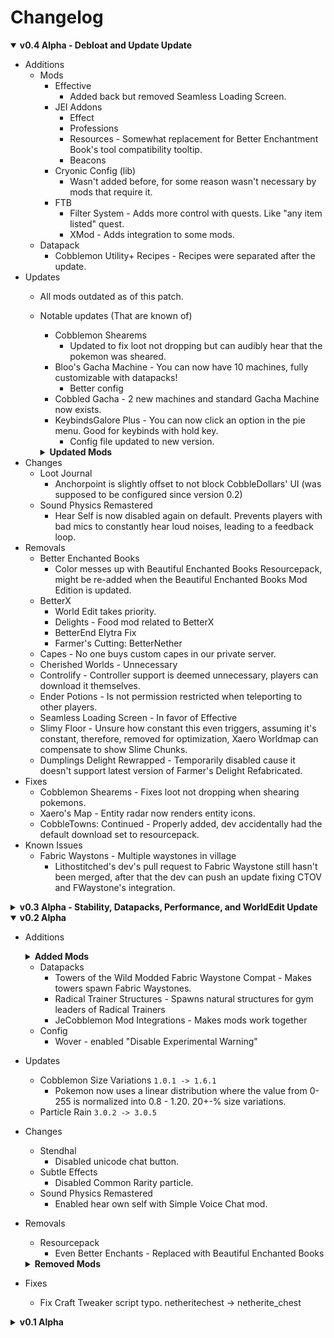 # Changelog

<details open>
<summary><b>
v0.4 Alpha - Debloat and Update Update
</b></summary>

- Additions
	- Mods
		- Effective
			- Added back but removed Seamless Loading Screen.
		- JEI Addons
			- Effect
			- Professions
			- Resources - Somewhat replacement for Better Enchantment Book's tool compatibility tooltip.
			- Beacons
		- Cryonic Config (lib)
			- Wasn't added before, for some reason wasn't necessary by mods that require it.
		- FTB
			- Filter System - Adds more control with quests. Like "any item listed" quest.
			- XMod - Adds integration to some mods.
	- Datapack
		- Cobblemon Utility+ Recipes - Recipes were separated after the update.
- Updates
	- All mods outdated as of this patch.
	- Notable updates (That are known of)
		- Cobblemon Shearems
			- Updated to fix loot not dropping but can audibly hear that the pokemon was sheared.
		- Bloo's Gacha Machine - You can now have 10 machines, fully customizable with datapacks!
			- Better config
		- Cobbled Gacha - 2 new machines and standard Gacha Machine now exists.
		- KeybindsGalore Plus - You can now click an option in the pie menu. Good for keybinds with hold key.
			- Config file updated to new version.
		<details>
		<summary><b>
		Updated Mods
		</b></summary>

		- <b>Bloo's Gacha Machine</b>: gachamachine-1.0.0.jar `->` gachamachine-1.1.0.jar
		- <b>AlinLib</b>: AlinLib-fabric-2.1.0-alpha.6+mc1.21.jar `->` AlinLib-fabric-2.1.0-beta.1+mc1.21.jar
		- <b>Collective</b>: collective-1.21.1-7.93.jar `->` collective-1.21.1-7.94.jar
		- <b>e4mc</b>: e4mc_minecraft-fabric-5.2.1.jar `->` e4mc_minecraft-fabric-5.3.0.jar
		- <b>NetherPortalFix</b>: netherportalfix-fabric-1.21.1-21.1.1.jar `->` netherportalfix-fabric-1.21.1-21.1.3.jar
		- <b>Jade 🔍</b>: Jade-1.21.1-Fabric-15.9.3.jar `->` Jade-1.21.1-Fabric-15.10.0.jar
		- <b>MNS - Moog's Nether Structures</b>: mns-1.0.7-1.21.jar `->` mns-1.0.8-1.21.jar
		- <b>Ube's Delight</b>: ubesdelight-fabric-1.21.1-0.3.2.jar `->` ubesdelight-fabric-1.21.1-0.4.0-3.0.0+refab.jar
		- <b>Accessories</b>: accessories-fabric-1.1.0-beta.31+1.21.1.jar `->` accessories-fabric-1.1.0-beta.34+1.21.1.jar
		- <b>Inventory Profiles Next</b>: InventoryProfilesNext-fabric-1.21-2.1.2.jar `->` InventoryProfilesNext-fabric-1.21-2.1.5.jar
		- <b>Pineapple Delight</b>: PineappleDeight-1.0.3-Fix-1.21.1-Fabric.jar `->` pineapple_delight-1.0.4-1.21.1-Fabric.jar
		- <b>Clutter</b>: clutter-1.21.1-0.6.4.jar `->` clutter-1.21.1-0.6.5.jar
		- <b>XaeroPlus</b>: XaeroPlus-2.26.3+fabric-1.21.1-WM1.39.4-MM25.1.0.jar `->` XaeroPlus-2.26.5+fabric-1.21.1-WM1.39.4-MM25.2.0.jar
		- <b>MoreCobblemonTweaks</b>: MoreCobblemonTweaks-fabric-1.0.2.jar `->` MoreCobblemonTweaks-fabric-1.0.3.jar
		- <b>Tomes of Experience</b>: tomes-of-experience-0.1.1.jar `->` tomes-of-experience-0.1.2.jar
		- <b>ChoiceTheorem's Overhauled Village</b>: [fabric]ctov-3.5.5.jar `->` [fabric]ctov-3.5.6.jar
		- <b>Dynamic FPS</b>: dynamic-fps-3.7.7+minecraft-1.21.0-fabric.jar `->` dynamic-fps-3.9.0+minecraft-1.21.0-fabric.jar
		- <b>Oh The Biomes We've Gone</b>: Oh-The-Biomes-Weve-Gone-Fabric-2.3.4.jar `->` Oh-The-Biomes-Weve-Gone-Fabric-2.3.9.jar
		- <b>AddonsLib</b>: addonslib-fabric-1.21.1-1.4.jar `->` addonslib-fabric-1.21.1-1.6.jar
		- <b>Resourceful Config</b>: resourcefulconfig-fabric-1.21-3.0.9.jar `->` resourcefulconfig-fabric-1.21-3.0.10.jar
		- <b>JamLib</b>: jamlib-fabric-1.2.2-build.2+1.21.1.jar `->` jamlib-fabric-1.3.2+1.21.1.jar
		- <b>SimpleTMs: TMs and TRs for Cobblemon</b>: SimpleTMs-fabric-2.0.2.jar `->` SimpleTMs-fabric-2.0.3.jar
		- <b>Trade Cycling</b>: trade-cycling-fabric-1.21.1-1.0.15.jar `->` trade-cycling-fabric-1.21.1-1.0.17.jar
		- <b>Storage Delight</b>: storagedelight-24.12.15-1.21-fabric.jar `->` storagedelight-25.03.09-1.21-fabric.jar
		- <b>Village Spawn Point</b>: villagespawnpoint-1.21.1-4.4.jar `->` villagespawnpoint-1.21.1-4.5.jar
		- <b>Sounds</b>: sounds-2.4.5+1.21.1+fabric.jar `->` sounds-2.4.8+1.21.1+fabric.jar
		- <b>Fabric API</b>: fabric-api-0.115.1+1.21.1.jar `->` fabric-api-0.115.3+1.21.1.jar
		- <b>Fzzy Config</b>: fzzy_config-0.6.4+1.21.jar `->` fzzy_config-0.6.7+1.21.jar
		- <b>WATERFrAMES: Multimedia Displays</b>: waterframes-FABRIC-mc1.21.1-v2.1.7.jar `->` waterframes-FABRIC-mc1.21.1-v2.1.12a.jar
		- <b>YUNG's Better End Island</b>: YungsBetterEndIsland-1.21.1-Fabric-3.1.1.jar `->` YungsBetterEndIsland-1.21.1-Fabric-3.1.2.jar
		- <b>Rad Gyms [Cobblemon]</b>: Rad Gyms [Cobblemon]-0.1.8b-stable.jar `->` Rad Gyms [Cobblemon]-0.1.10-stable.jar
		- <b>Sodium</b>: sodium-fabric-0.6.5+mc1.21.1.jar `->` sodium-fabric-0.6.9+mc1.21.1.jar
		- <b>Entity Culling</b>: entityculling-fabric-1.7.2-mc1.21.jar `->` entityculling-fabric-1.7.3-mc1.21.jar
		- <b>Cardinal Components API</b>: cardinal-components-api-6.1.1.jar `->` cardinal-components-api-6.1.2.jar
		- <b>Radical Cobblemon Trainers</b>: rctmod-fabric-1.21.1-0.13.16-beta.jar `->` rctmod-fabric-1.21.1-0.14.1-beta.jar
		- <b>Camerapture</b>: Camerapture-1.9.0+mc1.21.1-fabric.jar `->` Camerapture-1.9.1+mc1.21.1-fabric.jar
		- <b>Farmer's Delight Refabricated</b>: FarmersDelight-1.21.1-2.2.9+refabricated.jar `->` FarmersDelight-1.21.1-3.0.1+refabricated.jar
		- <b>Async</b>: async-0.1.6+alpha.4-1.21.1.jar `->` async-0.1.7+alpha.2-1.21.1.jar
		- <b>EMI</b>: emi-1.1.19+1.21.1+fabric.jar `->` emi-1.1.20+1.21.1+fabric.jar
		- <b>Cobblemon: Mega Showdown</b>: Cobblemon_MegaShowdown-2.3.0-beta-release-fabric.jar `->` Cobblemon_MegaShowdown-7.3.0-release-fabric.jar
		- <b>Farming for Blockheads</b>: farmingforblockheads-fabric-1.21.1-21.1.4.jar `->` farmingforblockheads-fabric-1.21.1-21.1.7.jar
		- <b>Knowlogy Book</b>: knowlogy-fabric-0.6.0-1.21.1.jar `->` knowlogy-fabric-0.7.1-1.21.1.jar
		- <b>Very Many Players (Fabric)</b>: vmp-fabric-mc1.21.1-0.2.0+beta.7.169-all.jar `->` vmp-fabric-mc1.21.1-0.2.0+beta.7.170-all.jar
		- <b>Cobblemon Alpha Project</b>: CobblemonAlphasFabric-1.0+1.6.1.jar `->` CobblemonAlphasFabric-1.1+1.6.1.jar
		- <b>Trail&Tales Delight</b>: trailandtales_delight-1.21.1-0.1.jar `->` trailandtales_delight-fabric-1.21.1-1.0.jar
		- <b>Radical Trainers Structures [Cobblemon]</b>: RadicalTrainersStructures v0.1.zip `->` RadicalTrainersStructures v0.2.0.zip
		- <b>Motschen's Better Leaves</b>: Better-Leaves-9.0.zip `->` Better-Leaves-9.1.zip
		- <b>Lithostitched</b>: lithostitched-fabric-1.21.1-1.4.2.jar `->` lithostitched-fabric-1.21.1-1.4.5.jar
		- <b>FancyMenu</b>: fancymenu_fabric_3.3.2_MC_1.21.1.jar `->` fancymenu_fabric_3.4.6_MC_1.21.1.jar
		- <b>InvMove</b>: InvMove-1.21-0.8.8-Fabric.jar `->` InvMove-0.9.0+1.21.1-Fabric.jar
		- <b>Bad Wither No Cookie - Reloaded</b>: bwncr-fabric-1.21.1-3.20.2.jar `->` bwncr-fabric-1.21.1-3.20.3.jar
		- <b>Cobblemon Knowlogy</b>: cobblemon_knowlogy-fabric-1.1.0-1.21.1.jar `->` cobblemon_knowlogy-fabric-1.3.0-1.21.1.jar
		- <b>WATERMeDIA</b>: watermedia-2.1.16.jar `->` watermedia-2.1.22.jar
		- <b>Capture Cap - RCT Version [Cobblemon]</b>: rctcapturecap-fabric-1.21.1-1.0.0.jar `->` rctcapturecap-fabric-1.21.1-1.0.1.jar
		- <b>Rustic Delight</b>: rusticdelight-fabric-1.21.1-1.3.2.jar `->` rusticdelight-fabric-1.21.1-1.4.0.jar
		- <b>Amendments</b>: amendments-1.21-1.2.23-fabric.jar `->` amendments-1.21-1.2.24-fabric.jar
		- <b>End's Delight</b>: ends_delight-refabricated-1.21.1-2.5.jar `->` ends_delight-2.5.2+refabricated.1.21.1.jar
		- <b>Chat Impressive Animation</b>: ChatImpressiveAnimation-fabric-1.2.1+mc1.21.4.jar `->` ChatImpressiveAnimation-fabric-1.3.0+mc1.21.4.jar
		- <b>Controlify</b>: controlify-2.0.1+1.21-fabric.jar `->` controlify-2.0.2+1.21-fabric.jar
		- <b>Cycle Paintings</b>: cyclepaintings-1.21.1-3.7.jar `->` cyclepaintings-1.21.1-4.1.jar
		- <b>Artifacts</b>: artifacts-fabric-12.0.6.jar `->` artifacts-fabric-12.1.0.jar
		- <b>KeybindsGalore Plus</b>: keybindsgalore_plus-1.3.4+1.21.jar `->` keybindsgalore_plus-1.4.1+1.21.jar
		- <b>Cobblemon Utility+ (IVs, EVs, & More)</b>: Cobblemon-Utility+-fabric-1.2.jar `->` Cobblemon-Utility+-fabric-1.5.jar
		- <b>Death Backup</b>: deathbackup-1.21.1-3.4.jar `->` deathbackup-1.21.1-3.5.jar
		- <b>Cooking for Blockheads</b>: cookingforblockheads-fabric-1.21.1-21.1.9.jar `->` cookingforblockheads-fabric-1.21.1-21.1.12.jar
		- <b>CreativeCore</b>: CreativeCore_FABRIC_v2.12.23_mc1.21.1.jar `->` CreativeCore_FABRIC_v2.12.32_mc1.21.1.jar
		- <b>Cobblemon Spawn Notification</b>: cobblemon-spawn-notification-1.6-fabric-1.0.0.jar `->` cobblemon-spawn-notification-1.6-fabric-1.2.1.jar
		- <b>Dismount Entity</b>: dismountentity-1.21.1-3.5.jar `->` dismountentity-1.21.1-3.6.jar
		- <b>Bookshelf</b>: bookshelf-fabric-1.21.1-21.1.43.jar `->` bookshelf-fabric-1.21.1-21.1.50.jar
		- <b>libIPN</b>: libIPN-fabric-1.21-6.2.1.jar `->` libIPN-fabric-1.21-6.4.0.jar
		- <b>My Nether's Delight Refabricated</b>: MyNethersDelight-1.21.1-1.1.2+1.7.7.refabricated.jar `->` MyNethersDelight-1.21.1-2.0.2+1.7.8.refabricated.jar
		- <b>More Culling</b>: moreculling-fabric-1.21.1-1.0.3.jar `->` moreculling-fabric-1.21.1-1.0.6.jar
		- <b>MSS - Moog's Soaring Structures</b>: mss-1.2.7-1.21.jar `->` mss-1.2.8-1.21.jar
		- <b>Shulker Box Tooltip</b>: shulkerboxtooltip-fabric-5.1.2+1.21.1.jar `->` shulkerboxtooltip-fabric-5.1.3+1.21.1.jar
		- <b>Traveler's Backpack</b>: travelersbackpack-fabric-1.21.1-10.1.15.jar `->` travelersbackpack-fabric-1.21.1-10.1.17.jar
		- <b>Fabric Language Kotlin</b>: fabric-language-kotlin-1.13.0+kotlin.2.1.0.jar `->` fabric-language-kotlin-1.13.2+kotlin.2.1.20.jar
		- <b>Oh The Trees You'll Grow</b>: Oh-The-Trees-Youll-Grow-fabric-1.21.1-5.0.6.jar `->` Oh-The-Trees-Youll-Grow-fabric-1.21.1-5.0.9.jar
		- <b>Let Me Despawn</b>: letmedespawn-1.21.x-fabric-1.4.4.jar `->` letmedespawn-1.21.x-fabric-1.5.0.jar
		- <b>TrashSlot</b>: trashslot-fabric-1.21.1-21.1.2.jar `->` trashslot-fabric-1.21.1-21.1.4.jar
		- <b>CraftTweaker</b>: CraftTweaker-fabric-1.21.1-21.0.21.jar `->` CraftTweaker-fabric-1.21.1-21.0.24.jar
		- <b>TxniLib</b>: txnilib-fabric-1.0.22-1.21.1.jar `->` txnilib-fabric-1.0.23-1.21.1.jar
		- <b>Moonlight Lib</b>: moonlight-1.21-2.17.31-fabric.jar `->` moonlight-1.21-2.17.37-fabric.jar
		- <b>ImmediatelyFast</b>: ImmediatelyFast-Fabric-1.3.5+1.21.1.jar `->` ImmediatelyFast-Fabric-1.6.2+1.21.1.jar
		- <b>YUNG's Better Strongholds</b>: YungsBetterStrongholds-1.21.1-Fabric-5.1.2.jar `->` YungsBetterStrongholds-1.21.1-Fabric-5.1.3.jar
		- <b>Chisel Reborn</b>: chisel-fabric-1.21.1-1.8.2.jar `->` chisel-fabric-2.0.0+mc1.21.1.jar
		- <b>Balm</b>: balm-fabric-1.21.1-21.0.23.jar `->` balm-fabric-1.21.1-21.0.34.jar
		- <b>Chat Heads</b>: chat_heads-0.13.12-fabric-1.21.jar `->` chat_heads-0.13.13-fabric-1.21.jar
		- <b>YetAnotherConfigLib (YACL)</b>: yet_another_config_lib_v3-3.6.3+1.21.1-fabric.jar `->` yet_another_config_lib_v3-3.6.5+1.21.1-fabric.jar
		- <b>What Are They Up To (Watut)</b>: watut-fabric-1.21.0-1.1.3.jar `->` watut-fabric-1.21.0-1.2.3.jar
		- <b>Open Parties and Claims</b>: open-parties-and-claims-fabric-1.21.1-0.23.7.jar `->` open-parties-and-claims-fabric-1.21.1-0.24.0.jar
		- <b>CICADA</b>: cicada-lib-0.10.2+1.21-1.21.1.jar `->` cicada-lib-0.11.2+1.21-1.21.1.jar
		- <b>InvMoveCompats</b>: InvMoveCompats-1.20-0.3.2-Fabric.jar `->` InvMoveCompats-0.4.0+1.21.4-Fabric.jar
		- <b>Cobblemon Fight or Flight Reborn</b>: fightorflight-fabric-0.7.4.jar `->` fightorflight-fabric-0.7.6.jar
		- <b>LivelierPokemon</b>: livelierpokemon-fabric-2.0.0+1.21.1.jar `->` livelierpokemon-fabric-2.0.4+1.21.1.jar
		- <b>Fusion (Connected Textures)</b>: fusion-1.2.4-fabric-mc1.21.jar `->` fusion-1.2.5-fabric-mc1.21.jar
		- <b>Radical Cobblemon Trainers API</b>: rctapi-fabric-1.21.1-0.10.12-beta.jar `->` rctapi-fabric-1.21.1-0.10.14-beta.jar
		- <b>Xaero's Minimap</b>: Xaeros_Minimap_25.1.0_Fabric_1.21.jar `->` Xaeros_Minimap_25.2.0_Fabric_1.21.jar
		- <b>Lithium</b>: lithium-fabric-0.14.7+mc1.21.1.jar `->` lithium-fabric-0.15.0+mc1.21.1.jar
		- <b>Forgiving Void</b>: forgivingvoid-fabric-1.21.1-21.1.1.jar `->` forgivingvoid-fabric-1.21.1-21.1.2.jar
		- <b>Polytone</b>: polytone-1.21-3.2.5-fabric.jar `->` polytone-1.21-3.3.3-fabric.jar
		- <b>Tim's Ultimately Comprehensive Cobblemon Edits of Destiny</b>: tims-ultimately-comprehensive-cobblemon-edits-of-destiny-1.6.1-1.jar `->` - tims-ultimately-comprehensive-cobblemon-edits-of-destiny-1.6.1-3.zip
		- <b>YUNG's API</b>: YungsApi-1.21.1-Fabric-5.1.3.jar `->` YungsApi-1.21.1-Fabric-5.1.4.jar
		- <b>RightClickHarvest</b>: rightclickharvest-fabric-4.5.1+1.21.1.jar `->` rightclickharvest-fabric-4.5.3+1.21.1.jar
		- <b>Iris Shaders</b>: iris-fabric-1.8.1+mc1.21.1.jar `->` iris-fabric-1.8.8+mc1.21.1.jar
		- <b>CobbleFurnies</b>: CobbleFurnies-fabric-0.3.1.jar `->` CobbleFurnies-fabric-0.4.3.jar
		- <b>Chat Notify</b>: chatnotify-fabric-2.3.11+1.21.jar `->` chatnotify-fabric-2.4.2+1.21.jar
		- <b>Not Enough Animations</b>: notenoughanimations-fabric-1.9.1-mc1.21.jar `->` notenoughanimations-fabric-1.9.2-mc1.21.jar
		- <b>CobbleDollars [Cobblemon Addon]</b>: cobbledollars-fabric-2.0.0-BETA1+1.21.1.jar `->` CobbleDollars-fabric-2.0.0+Beta-3+1.21.1.jar
		- <b>OptiGUI</b>: optigui-2.3.0-beta.6+1.21.jar `->` optigui-2.3.0-beta.6.1-modrinth+1.21.jar
		- <b>Puzzles Lib</b>: PuzzlesLib-v21.1.27-1.21.1-Fabric.jar `->` PuzzlesLib-v21.1.33-1.21.1-Fabric.jar
		- <b>Geckolib</b>: geckolib-fabric-1.21.1-4.7.3.jar `->` geckolib-fabric-1.21.1-4.7.5.1.jar
		- <b>LambDynamicLights</b>: lambdynamiclights-3.1.4+1.21.1.jar `->` lambdynamiclights-4.1.0+1.21.1.jar
		- <b>YUNG's Better Nether Fortresses</b>: YungsBetterNetherFortresses-1.21.1-Fabric-3.1.3.jar `->` YungsBetterNetherFortresses-1.21.1-Fabric-3.1.4.jar
		- <b>Handcrafted</b>: handcrafted-fabric-1.21.1-4.0.2.jar `->` handcrafted-fabric-1.21.1-4.0.3.jar
		- <b>Cobblemon Drop Loot Tables</b>: cobblemon-droploottables-1.6-fabric-1.0.0.jar `->` cobblemon-droploottables-1.6-fabric-1.3.1.jar
		- <b>Lootr</b>: lootr-fabric-1.21-1.10.34.88.jar `->` lootr-fabric-1.21-1.10.35.90.jar
		- <b>Simple Voice Chat</b>: voicechat-fabric-1.21.1-2.5.27.jar `->` voicechat-fabric-1.21.1-2.5.28.jar
		- <b>Concurrent Chunk Management Engine (Fabric)</b>: c2me-fabric-mc1.21.1-0.3.0+alpha.0.307.jar `->` c2me-fabric-mc1.21.1-0.3.0+alpha.0.317.jar
		- <b>Trinkets Compat Layer for Accessories</b>: accessories_tclayer-3.10.0-beta.20+1.21.1.jar `->` accessories_tclayer-3.10.0-beta.25+1.21.1.jar
		- <b>YUNG's Better Desert Temples</b>: YungsBetterDesertTemples-1.21.1-Fabric-4.1.3.jar `->` YungsBetterDesertTemples-1.21.1-Fabric-4.1.5.jar
		- <b>Subtle Effects</b>: SubtleEffects-fabric-1.21-1.8.0.jar `->` SubtleEffects-fabric-1.21.1-1.9.3.jar
		- <b>Supplementaries</b>: supplementaries-1.21-3.0.37-beta-fabric.jar `->` supplementaries-1.21-3.0.41-beta-fabric.jar
		- <b>Cobblemon Integrations</b>: cobblemonintegrations-fabric-1.21.1-1.1.1.jar `->` cobblemonintegrations-fabric-1.21.1-1.1.2.jar
		- <b>Farmer's Cutting: Oh The Biomes We've Gone</b>: farmers-cutting-oh-the-biomes-weve-gone-1.21.1-2.0a-fabric.jar `->` farmers-cutting-oh-the-biomes-weve-gone-1.21.1-2.1-fabric.jar
		- <b>CobbleTowns: Continued [Cobblemon 1.6.1]</b>: CobbleFolk Skin Pack (for 1.6).zip `->` CobbleTowns 1.1.1 (for 1.6).zip
		- <b>MrCrayfish's Furniture Mod: Refurbished</b>: refurbished_furniture-fabric-1.21.1-1.0.8.jar `->` refurbished_furniture-fabric-1.21.1-1.0.12.jar
		- <b>FTB Quests (Fabric)</b>: ftb-quests-fabric-2101.1.4.jar `->` ftb-quests-fabric-2101.1.6.jar
		- <b>FTB Library (Fabric)</b>: ftb-library-fabric-2101.1.8.jar `->` ftb-library-fabric-2101.1.12.jar
		</details>
- Changes
	- Loot Journal
		- Anchorpoint is slightly offset to not block CobbleDollars' UI (was supposed to be configured since version 0.2)
	- Sound Physics Remastered
		- Hear Self is now disabled again on default. Prevents players with bad mics to constantly hear loud noises, leading to a feedback loop.
- Removals
	- Better Enchanted Books
		- Color messes up with Beautiful Enchanted Books Resourcepack, might be re-added when the Beautiful Enchanted Books Mod Edition is updated.
	- BetterX
		- World Edit takes priority.
		- Delights - Food mod related to BetterX
		- BetterEnd Elytra Fix
		- Farmer's Cutting: BetterNether
	- Capes - No one buys custom capes in our private server.
	- Cherished Worlds - Unnecessary
	- Controlify - Controller support is deemed unnecessary, players can download it themselves.
	- Ender Potions - Is not permission restricted when teleporting to other players.
	- Seamless Loading Screen - In favor of Effective
	- Slimy Floor - Unsure how constant this even triggers, assuming it's constant, therefore, removed for optimization, Xaero Worldmap can compensate to show Slime Chunks.
	- Dumplings Delight Rewrapped - Temporarily disabled cause it doesn't support latest version of Farmer's Delight Refabricated.
- Fixes
	- Cobblemon Shearems - Fixes loot not dropping when shearing pokemons.
	- Xaero's Map - Entity radar now renders entity icons.
	- CobbleTowns: Continued - Properly added, dev accidentally had the default download set to resourcepack.
- Known Issues
	- Fabric Waystons - Multiple waystones in village
		- Lithostitched's dev's pull request to Fabric Waystone still hasn't been merged, after that the dev can push an update fixing CTOV and FWaystone's integration.
</details>

<details>
<summary><b>
v0.3 Alpha - Stability, Datapacks, Performance, and WorldEdit Update
</b></summary>

- Additions
	- Mods
		- Better Wolf Companion - More reliable wolves.
		- Draggable Lists - Drag Resource Packs and Data Packs instead of clicking on move buttons.
		- Ender Potion - Lore friendly `/tpa`, will add a soulbound feature in the future.
		- More Cobblemon Move Anims - Adds more animations to some unloved Pokemons.
		- Pokemon Badges - To integrate with Radical Trainers and More Radical Trainers.
		- Stonecutter Damage - Damages entities who steps on it.
		- WorldEdit - With the removal of problematic mods, Diagonal mod, servers should be able to handle having WorldEdit in this modpack.
	- Datapacks
		- Cobble Cafe - Gives some pokemons cafe clothes.
		- Cobble Towns: Continued - Pokemon themed structure generation.
		- Cobblemon Additions - Pokemon themed structure generation.
		- CobbledGacha - Gacha Machine is finally modified for Cobblemon!
		- Cobblemon Rad Gyms Refurbished - Refurbishes the RAD Gyms dimension.
		- Cobblemon Modded Drops - Datapack integration from other mods like Farmer's Delight.
		- Last Resort - Utilizes the Shearems mod to shear certain pokemons for... food...
	- Resourcepacks
		- Beautiful Enchanted Books - Replaced with Beautiful Enchanted Books [Mod Edition]
		- Cobble Motion - Adds idle motions to Pokemons that doesn't have one.
		- Cobble Folk - Adds skins to villagers, addition for Cobble Towns: Continued.
		- RCT Trainers+ - Replaces RCT Animations
		- Cobbled Gacha - Changes the Gacha Machine thematic to Cobblemon. (server resourcepack)
		- Last Resort - Utilizes the Shearems mod to shear certain pokemons for... food... (server resourcepack)

- Updates
	- Accessories `1.1.0-beta.28 -> 1.1.0-beta.31`
		- Update to beta 30+ fixes the error log that appears when MC boots up.
	- owo `0.12.15 -> 0.12.15.1`
		- Required by updated Accessories.
	- Config
		- Adds new configuration to some UI for Chest Tracker and InvMove
- Changes
	- Versioning of modpack to follow semantic versioning.
	- 3D Skin Layer - Thinned head, cause it was comically large.
	- CobbleDollars - Merchant now accepts Minerals, Berries, Mints, Apricorns, Cobble Cards
	- Datapacks - Will no longer be downloaded on the client, along with serverpacks.
	- InvMove - Disabled movement in some UI to avoid moving from your initial position when it's not intended.
	- Structure Mods - Some structure mods are set to server side only as they were incorrectly marked as client and server.
		- Hopo
			- Better Mineshaft
			- Ruined Portals
			- Underwater Ruins
	- XaeroMinimap/Worldmap 
		- Included paintings in the exclude list of Xaero's render config.
		- Changed sides from client only to both client and server, for better world/dimension identification.
	
- Removals
	- Beautiful Enchanted Books [Mod Edition] - Has problems with unsupported modded books that leads to a crash, when ModernFix's Dynamic Resource is enabled.
	- Bisect Mod - We're not sponsored, why are we giving them free plugs.
	- Diagonal - Too expensive in ram usage with World Edit.
		- Fences
		- Walls
		- Windows
	- Effective - Due to its Veil library crashing the game sometimes.
	- Macaw's Oh The Biomes We've Gone - Too expensive in ram usage with World Edit. Bad integration, log spams when the MCW mod is incomplete.
	- Patpat - Removed for now as it conflicts with other mods, Cobblemon radial menu, Carry on, Cobbledollars Merchant, etc.
	- Starter Structure - Only works for generating a new world, not dimension.
	- Spawn Point - Not that great, can't set world spawn in MultiWorld.
	- Superflat World No Slimes - Not necessary, decluttering.
	- Waystones - Forgot to remove it, Wraith Waystones still exist.
	- RCT Trainer Animations - Skins weren't in line with their names.
- Fixex
	- Global Packs
		- Re-added, somehow got removed accidentally.
</details>

<details open>
<summary><b>
v0.2 Alpha
</b></summary>

- Additions
	<details>
	<summary><b>
	Added Mods
	</b></summary>

	- QoL
		- [Beautiful Enchanted Books](https://modrinth.com/mod/pcqEicMM) - Modded version of Even Better Enchants to see enchanted book type easily.
		- [BetterEnd Elytra Fix](https://modrinth.com/mod/SI5hDEuA) - Fixes the constant broken armor sound when flying.
		- [Clean Tooltips](https://modrinth.com/mod/vMoHe8uI) - Enhances tooltip for better visuals for enchantments, durability, etc.
		- [CobblemonRIzeTweaks](https://modrinth.com/mod/ON4VDdCA) - UI QoL for Cobblemon.
		- [SkinRestorer](https://modrinth.com/mod/ghrZDhGW) - Shows skins for premium users and also allow offline users to have skins of their own.
		- [Status Effect Bars](https://modrinth.com/mod/x02cBj9Y) - Shows bars below effects in-game to see duration.
	- Features
		- [Cobble Card Quest](https://modrinth.com/mod/oMpr9edn) - Cobblemon TCG
		- [Cobbled Armour Trims](https://modrinth.com/mod/Ui0aohNY) - Trims using type gem.
		- [Cobblemon: PokeMarks](https://modrinth.com/mod/eVcxUsxc) - Marks for pokemons, adds more uniqueness to each catched pokemons.
		- [Cobblemon Repel](https://modrinth.com/mod/u8TYP2M6) - Disables spawning of Pokemons.
		- [CobblemonExtras](https://modrinth.com/mod/TXoSDUCh) - Lots of special commands.
		- [Furnies](https://modrinth.com/mod/BEIW1eno) - Vanilla style furniture.
		- [Joy of Painting](https://modrinth.com/mod/YOs4tZea) - Painting mod
		- [More Compatibility Variants (Oh The Biomes We've Gone)](https://modrinth.com/mod/jwSzLWcy) - More variants for chiseled bookshelf
		- [Music Maker Mod](https://modrinth.com/mod/qQpWCN75) - Social mod to create music together.
		- [My Nether's Delight Refabricated](https://modrinth.com/mod/uIOfYdnw) - More Farmer's Delight food
		- [PatPat](https://modrinth.com/mod/dw7LChq9) - Pat all living things
		- [Presence Footsteps](https://modrinth.com/mod/rcTfTZr3) - Better step sounds
		- [Seed Delight](https://modrinth.com/mod/70AHjgqV) - More Farmer's Delight food
		- [Starter Structure](https://modrinth.com/mod/gi80Z09B) - Auto spawn a specified structure on the spawnpoint works with SpawnPoint.
		- [What Are They Up To](https://modrinth.com/mod/AtB5mHky) - Animates player's current actions (opening chest, inventory, crafting table, messaging, etc)
		- [WITS](https://modrinth.com/mod/AVo2esap) - Command to show what kind of structure you're on right now.
	- Server
		- [Cobblemon Extra Data](https://modrinth.com/mod/97Az7HCf) - Adds more tags to pokemons for statistic purposes.
		- [Command Structures](https://modrinth.com/mod/WEfvvlnl) - Spawn structures.
		- [FastBack](https://modrinth.com/mod/ZHKrK8Rp) - Git based backup for less storage usage.
		- [LuckPerms](https://modrinth.com/mod/Vebnzrzj) - More server permissions 
		- [NoCollision](https://modrinth.com/mod/XIGtm28Z) - Performance enhancement by disabling some passive mob collisions
		- [Panda Per World Seed](https://modrinth.com/mod/RYKoV05B) - Custom seed per dimensions (when wiping mining world)
		- [SpawnPoint](https://modrinth.com/mod/D4y6AJ5H) - Set spawnpoint to different dimensions.
		- [Structure Layout Optimizer](https://modrinth.com/mod/ayPU0OHc) - Performance enhancement for structure spawning. 
	- [CoroUtil](https://modrinth.com/mod/rLLJ1OZM)
    - [Cryonic Config](https://modrinth.com/mod/oEhQIkOs)
	- [JinxedLib](https://modrinth.com/mod/Vrr7WtS4)
	</details>

	- Datapacks
		- Towers of the Wild Modded Fabric Waystone Compat - Makes towers spawn Fabric Waystones.
		- Radical Trainer Structures - Spawns natural structures for gym leaders of Radical Trainers
		- JeCobblemon Mod Integrations - Makes mods work together
	- Config
		- Wover - enabled "Disable Experimental Warning"
- Updates
    - Cobblemon Size Variations `1.0.1 -> 1.6.1`
        - Pokemon now uses a linear distribution where the value from 0-255 is normalized into 0.8 - 1.20. 20+-% size variations.
    - Particle Rain `3.0.2 -> 3.0.5`
- Changes
    - Stendhal
        - Disabled unicode chat button.
	- Subtle Effects
		- Disabled Common Rarity particle.
	- Sound Physics Remastered
		- Enabled hear own self with Simple Voice Chat mod.
- Removals
	- Resourcepack
		- Even Better Enchants - Replaced with Beautiful Enchanted Books
	<details>
	<summary><b>
	Removed Mods
	</b></summary>

    - Stylish Effect & config - Problem with Simple Voice Chat icons, and many other UI buttons, like Stendhal, Talk Balloons and suspicions that prevents you from CTRL + A in chat. Replaced with Status Effect Bars
    - Durability tooltip - Replaced with Clean Tooltips.
	- Datapack Installer - Replaced with Global Packs.
    - Particular - Config file was still there.
	- Arts and Crafts - Not that good of a decoration mod.
	- Additional Lanterns - Majority voted, probably won't be used that much.
	- Additional Lights - Majority voted.
	- Cobblemon Legends Untold Reborn - Discontinued mod.
	- Hide Experimental Warning - Better End has it.
	- Vegan Delight - "no Vegan."
	- Macaw's - Doesn't fit the Vanilla blocks
		- Bridges
		- Furniture
		- Roofs
		- Windows
		- Stairs and Balconies
	- Rechiseled - Looks too similar with Chipped
	- Stacked Blocks - Not too good looking for decoration, not super practical.
	- Stacked Blocks Farmer's Delight - Same
	- Structory - Not much interesting POIs
	- Structory: Towers - Replaced with Towers of The Wilds
	- YUNG's
		- Better Mineshafts - Other mineshaft mod is more interesting 
		- Extras - Not much interesting POIs
	- Formations - Not much interesting POIs
		- Overworld
		- Nether
		- lib
	- Cobblemon: CobbleLoots - No natural generation
	- Fabric Seasons: Delight Compat - Refork duplicate exists, Fabric Seasons: Delight Refabricated Compat
	- Skin Shuffle - Replaced with Skin Restorer because it doesn't work in offline mode and it can accidentally replace premium skins instead of just a facade.
	</details>

- Fixes
	- Fix Craft Tweaker script typo. netheritechest -> netherite_chest

</details>

<details>
<summary><b>
v0.1 Alpha
</b></summary>

- too many to list.
</details>